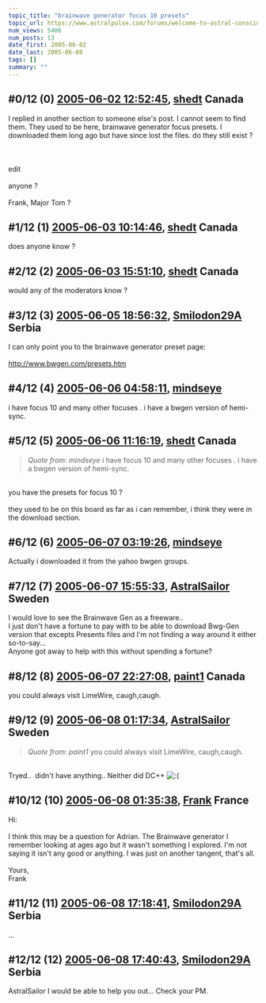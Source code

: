 ```yaml
---
topic_title: "brainwave generator focus 10 presets"
topic_url: https://www.astralpulse.com/forums/welcome-to-astral-consciousness!/brainwave-generator-focus-10-presets
num_views: 5406
num_posts: 13
date_first: 2005-06-02
date_last: 2005-06-08
tags: []
summary: ""
---
```


## \#0/12 (0) [2005-06-02 12:52:45](https://www.astralpulse.com/forums/index.php?msg=165104), [shedt](https://www.astralpulse.com/forums/profile/?u=1686) Canada ##
<section>
I replied in another section to someone else's post. I cannot seem to find them. They used to be here, brainwave generator focus presets. I downloaded them long ago but have since lost the files. do they still exist ?
<br>
<br>
<br>
<br>
edit
<br>
<br>
anyone ?
<br>
<br>
Frank, Major Tom ?
</section>

## \#1/12 (1) [2005-06-03 10:14:46](https://www.astralpulse.com/forums/index.php?msg=165256), [shedt](https://www.astralpulse.com/forums/profile/?u=1686) Canada ##
<section>
does anyone know ?
</section>

## \#2/12 (2) [2005-06-03 15:51:10](https://www.astralpulse.com/forums/index.php?msg=165279), [shedt](https://www.astralpulse.com/forums/profile/?u=1686) Canada ##
<section>
would any of the moderators know ?
</section>

## \#3/12 (3) [2005-06-05 18:56:32](https://www.astralpulse.com/forums/index.php?msg=165468), [Smilodon29A](https://www.astralpulse.com/forums/profile/?u=8271) Serbia ##
<section>
I can only point you to the brainwave generator preset page:
<br>
<br>
<a class="bbc_link" href="http://www.bwgen.com/presets.htm" rel="noopener" target="_blank">
 http://www.bwgen.com/presets.htm
</a>
</section>

## \#4/12 (4) [2005-06-06 04:58:11](https://www.astralpulse.com/forums/index.php?msg=165545), [mindseye](https://www.astralpulse.com/forums/profile/?u=9051)  ##
<section>
i have focus 10 and many other focuses . i have a bwgen version of hemi-sync.
</section>

## \#5/12 (5) [2005-06-06 11:16:19](https://www.astralpulse.com/forums/index.php?msg=165560), [shedt](https://www.astralpulse.com/forums/profile/?u=1686) Canada ##
<section>
<blockquote class="bbc_standard_quote">
 <cite>
  Quote from: mindseye
 </cite>
 i have focus 10 and many other focuses . i have a bwgen version of hemi-sync.
</blockquote>
<br>
you have the presets for focus 10 ?
<br>
<br>
they used to be on this board as far as i can remember, i think they were in the download section.
</section>

## \#6/12 (6) [2005-06-07 03:19:26](https://www.astralpulse.com/forums/index.php?msg=165698), [mindseye](https://www.astralpulse.com/forums/profile/?u=9051)  ##
<section>
Actually i downloaded it from the yahoo bwgen groups.
</section>

## \#7/12 (7) [2005-06-07 15:55:33](https://www.astralpulse.com/forums/index.php?msg=165748), [AstralSailor](https://www.astralpulse.com/forums/profile/?u=8281) Sweden ##
<section>
I would love to see the Brainwave Gen as a freeware..
<br>
I just don't have a fortune to pay with to be able to download Bwg-Gen version that excepts Presents files and I'm not finding a way around it either so-to-say...
<br>
Anyone got away to help with this without spending a fortune?
</section>

## \#8/12 (8) [2005-06-07 22:27:08](https://www.astralpulse.com/forums/index.php?msg=165815), [paint1](https://www.astralpulse.com/forums/profile/?u=7580) Canada ##
<section>
you could always visit LimeWire, caugh,caugh.
</section>

## \#9/12 (9) [2005-06-08 01:17:34](https://www.astralpulse.com/forums/index.php?msg=165829), [AstralSailor](https://www.astralpulse.com/forums/profile/?u=8281) Sweden ##
<section>
<blockquote class="bbc_standard_quote">
 <cite>
  Quote from: paint1
 </cite>
 you could always visit LimeWire, caugh,caugh.
</blockquote>
<br>
Tryed..  didn't have anything.. Neither did DC++
<img alt=":(" class="smiley" src="https://www.astralpulse.com/forums/Smileys/fugue/sad.png" title="Sad"/>
</section>

## \#10/12 (10) [2005-06-08 01:35:38](https://www.astralpulse.com/forums/index.php?msg=165830), [Frank](https://www.astralpulse.com/forums/profile/?u=359) France ##
<section>
Hi:
<br>
<br>
I think this may be a question for Adrian. The Brainwave generator I remember looking at ages ago but it wasn't something I explored. I'm not saying it isn't any good or anything. I was just on another tangent, that's all.
<br>
<br>
Yours,
<br>
Frank
</section>

## \#11/12 (11) [2005-06-08 17:18:41](https://www.astralpulse.com/forums/index.php?msg=165903), [Smilodon29A](https://www.astralpulse.com/forums/profile/?u=8271) Serbia ##
<section>
...
</section>

## \#12/12 (12) [2005-06-08 17:40:43](https://www.astralpulse.com/forums/index.php?msg=165909), [Smilodon29A](https://www.astralpulse.com/forums/profile/?u=8271) Serbia ##
<section>
AstralSailor I would be able to help you out... Check your PM.
</section>